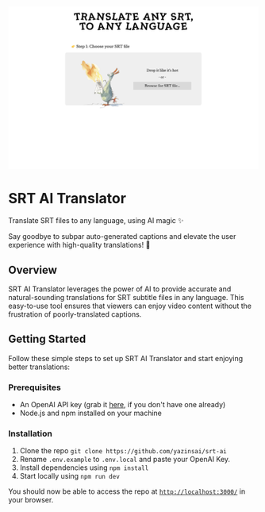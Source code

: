 ![SRT AI Translator - Preview](/preview.png)

# SRT AI Translator

Translate SRT files to any language, using AI magic ✨

Say goodbye to subpar auto-generated captions and elevate the user experience with high-quality translations! 🎉

## Overview

SRT AI Translator leverages the power of AI to provide accurate and natural-sounding translations for SRT subtitle files in any language. This easy-to-use tool ensures that viewers can enjoy video content without the frustration of poorly-translated captions.

## Getting Started

Follow these simple steps to set up SRT AI Translator and start enjoying better translations:

### Prerequisites

- An OpenAI API key (grab it [here](https://platform.openai.com/account/api-keys), if you don't have one already)
- Node.js and npm installed on your machine

### Installation

1. Clone the repo `git clone https://github.com/yazinsai/srt-ai`
2. Rename `.env.example` to `.env.local` and paste your OpenAI Key.
3. Install dependencies using `npm install`
4. Start locally using `npm run dev`

You should now be able to access the repo at [`http://localhost:3000/`](http://localhost:3000/) in your browser.
